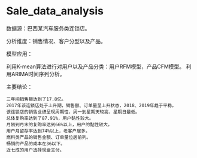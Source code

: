 # Sale_data_analysis

数据源：巴西某汽车服务类连锁店。

分析维度：销售情况、客户分型以及产品。

模型应用：

利用K-mean算法进行对用户以及产品分类：用户RFM模型，产品CFM模型。
利用ARIMA时间序列分析。

主要结论：

	三年间销售额达到了17.8亿。
	2017年该连锁店处于上升期，销售额、订单量呈上升状态，2018、2019年趋于平稳。
	该连锁店的销售业绩呈现周期性，周一到星期天较高，星期日最低。
	总体复购率达到了87.91%，用户黏性较大。
	月初到月末的复购率达到66%以上，用户的黏性较大。
	用户月留存率达到74%以上，老客户居多。
	燃料类产品的销售金额、订单量位居前列。
	畅销的产品的成本在36以下。
	近七成的用户选择现金支付。

